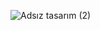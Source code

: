 ![Adsız tasarım (2)](https://github.com/ozlemakmn/instagram/assets/159441017/7baae5c3-5c09-4705-bf13-e78ad25c7950)
